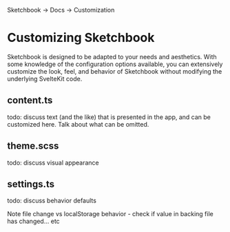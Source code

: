 Sketchbook -> Docs -> Customization

# Customizing Sketchbook

Sketchbook is designed to be adapted to your needs and aesthetics. With some knowledge of the configuration options available, you can extensively customize the look, feel, and behavior of Sketchbook without modifying the underlying SvelteKit code.

## content.ts

todo: discuss text (and the like) that is presented in the app, and can be customized here. Talk about what can be omitted.

## theme.scss

todo: discuss visual appearance

## settings.ts

todo: discuss behavior defaults

Note file change vs localStorage behavior - check if value in backing file has changed... etc
